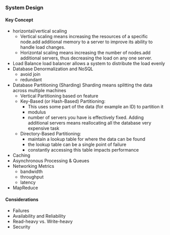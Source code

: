 ### System Design

#### Key Concept

* horizontal/vertical scaling 
    * Vertical scaling means increasing the resources of a specific node.add additional memory to a server to improve its ability to handle load changes.
    * Horizontal scaling means increasing the number of nodes.add additional servers, thus decreasing the load on any one server. 
* Load Balance   load balancer allows a system to distribute the load evenly
* Database Denormalization and NoSQL 
    * avoid join 
    * redundant 
* Database Partitioning (Sharding) Sharding means splitting the data across multiple machines 
    * Vertical Partitioning based on feature
    * Key-Based (or Hash-Based) Partitioning: 
        * This uses some part of the data (for example an ID) to partition it
        * modulus
        * number of servers you have is effectively fixed. Adding additional servers means reallocating all the database very expensive task
    * Directory-Based Partitioning: 
        * maintain a lookup table for where the data can be found
        * the lookup table can be a single point of failure
        * constantly accessing this table impacts performance
* Caching
* Asynchronous Processing & Queues 
* Networking Metrics 
    * bandwidth
    * throughput
    * latency              
* MapReduce

#### Considerations

* Failures
* Availability and Reliability
* Read-heavy vs. Write-heavy
* Security
